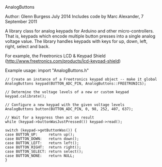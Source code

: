 AnalogButtons

Author: Glenn Burgess July 2014
Includes code by Marc Alexander, 7 September 2011

A library class for analog keypads for Arduino and other micro-controllers.
That is, keypads which encode multiple button presses into a single analog voltage value. The library handles keypads with keys for up, down, left, right, select and back.

For example, the Freetronics LCD & Keypad Shield (http://www.freetronics.com/products/lcd-keypad-shield)

Example usage:
	import "AnalogButtons.h"
	
	// Create an instance of a Freetronics keypad object -- make it global
	AnalogButtons keypad(BUTTON_ADC_PIN, AnalogButtons::FREETRONICS);
	
	// Determine the voltage levels of a new or custom keypad
	keypad.calibrate();
	
	// Configure a new keypad with the given voltage levels
	AnalogButtons button(BUTTON_ADC_PIN, 0, 98, 252, 407, 637);  
	
	// Wait for a keypress then act on result
	while (keypad->buttonWasJustPressed()) keypad->read();

	switch (keypad->getButtonWas()) {
	case BUTTON_UP: 	return up();
	case BUTTON_DOWN: 	return down();
	case BUTTON_LEFT: 	return left();
	case BUTTON_RIGHT: 	return right();
	case BUTTON_SELECT: return select();
	case BUTTON_NONE:   return NULL;
	}

  
